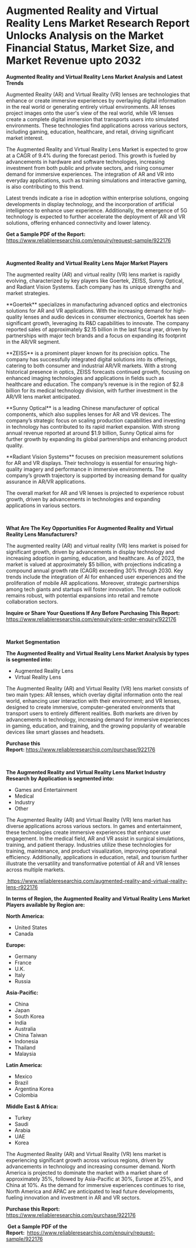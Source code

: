 <p><h1>Augmented Reality and Virtual Reality Lens Market Research Report Unlocks Analysis on the Market Financial Status, Market Size, and Market Revenue upto 2032</h1></p><p><strong>Augmented Reality and Virtual Reality Lens Market Analysis and Latest Trends</strong></p>
<p><p>Augmented Reality (AR) and Virtual Reality (VR) lenses are technologies that enhance or create immersive experiences by overlaying digital information in the real world or generating entirely virtual environments. AR lenses project images onto the user's view of the real world, while VR lenses create a complete digital immersion that transports users into simulated environments. These technologies find applications across various sectors, including gaming, education, healthcare, and retail, driving significant market interest.</p><p>The Augmented Reality and Virtual Reality Lens Market is expected to grow at a CAGR of 9.4% during the forecast period. This growth is fueled by advancements in hardware and software technologies, increasing investment from both public and private sectors, and rising consumer demand for immersive experiences. The integration of AR and VR into everyday applications, such as training simulations and interactive gaming, is also contributing to this trend. </p><p>Latest trends indicate a rise in adoption within enterprise solutions, ongoing developments in display technology, and the incorporation of artificial intelligence to enhance user experience. Additionally, the emergence of 5G technology is expected to further accelerate the deployment of AR and VR solutions, offering enhanced connectivity and lower latency.</p></p>
<p><strong>Get a Sample PDF of the Report:&nbsp;</strong> <a href="https://www.reliableresearchiq.com/enquiry/request-sample/922176?utm_campaign=2469&utm_medium=2&utm_source=Github&utm_content=ia&utm_term=18042025&utm_id=augmented-reality-and-virtual-reality-lens">https://www.reliableresearchiq.com/enquiry/request-sample/922176</a></p>
<p>&nbsp;</p>
<p><strong>Augmented Reality and Virtual Reality Lens Major Market Players</strong></p>
<p><p>The augmented reality (AR) and virtual reality (VR) lens market is rapidly evolving, characterized by key players like Goertek, ZEISS, Sunny Optical, and Radiant Vision Systems. Each company has its unique strengths and market strategies.</p><p>**Goertek** specializes in manufacturing advanced optics and electronics solutions for AR and VR applications. With the increasing demand for high-quality lenses and audio devices in consumer electronics, Goertek has seen significant growth, leveraging its R&D capabilities to innovate. The company reported sales of approximately $2.15 billion in the last fiscal year, driven by partnerships with major tech brands and a focus on expanding its footprint in the AR/VR segment.</p><p>**ZEISS** is a prominent player known for its precision optics. The company has successfully integrated digital solutions into its offerings, catering to both consumer and industrial AR/VR markets. With a strong historical presence in optics, ZEISS forecasts continued growth, focusing on enhanced imaging technologies and applications in fields such as healthcare and education. The company’s revenue is in the region of $2.8 billion for its medical technology division, with further investment in the AR/VR lens market anticipated.</p><p>**Sunny Optical** is a leading Chinese manufacturer of optical components, which also supplies lenses for AR and VR devices. The company’s strategic focus on scaling production capabilities and investing in technology has contributed to its rapid market expansion. With strong annual revenue reported at around $1.9 billion, Sunny Optical aims for further growth by expanding its global partnerships and enhancing product quality.</p><p>**Radiant Vision Systems** focuses on precision measurement solutions for AR and VR displays. Their technology is essential for ensuring high-quality imagery and performance in immersive environments. The company’s growth trajectory is supported by increasing demand for quality assurance in AR/VR applications.</p><p>The overall market for AR and VR lenses is projected to experience robust growth, driven by advancements in technologies and expanding applications in various sectors.</p></p>
<p>&nbsp;</p>
<p><strong>What Are The Key Opportunities For Augmented Reality and Virtual Reality Lens Manufacturers?</strong></p>
<p><p>The augmented reality (AR) and virtual reality (VR) lens market is poised for significant growth, driven by advancements in display technology and increasing adoption in gaming, education, and healthcare. As of 2023, the market is valued at approximately $5 billion, with projections indicating a compound annual growth rate (CAGR) exceeding 30% through 2030. Key trends include the integration of AI for enhanced user experiences and the proliferation of mobile AR applications. Moreover, strategic partnerships among tech giants and startups will foster innovation. The future outlook remains robust, with potential expansions into retail and remote collaboration sectors.</p></p>
<p><strong>Inquire or Share Your Questions If Any Before Purchasing This Report:</strong> <a href="https://www.reliableresearchiq.com/enquiry/pre-order-enquiry/922176?utm_campaign=2469&utm_medium=2&utm_source=Github&utm_content=ia&utm_term=18042025&utm_id=augmented-reality-and-virtual-reality-lens">https://www.reliableresearchiq.com/enquiry/pre-order-enquiry/922176</a></p>
<p>&nbsp;</p>
<p><strong>Market Segmentation</strong></p>
<p><strong>The Augmented Reality and Virtual Reality Lens Market Analysis by types is segmented into:</strong></p>
<p><ul><li>Augmented Reality Lens</li><li>Virtual Reality Lens</li></ul></p>
<p><p>The Augmented Reality (AR) and Virtual Reality (VR) lens market consists of two main types: AR lenses, which overlay digital information onto the real world, enhancing user interaction with their environment; and VR lenses, designed to create immersive, computer-generated environments that transport users to entirely different realities. Both markets are driven by advancements in technology, increasing demand for immersive experiences in gaming, education, and training, and the growing popularity of wearable devices like smart glasses and headsets.</p></p>
<p><strong>Purchase this Report:&nbsp;</strong><a href="https://www.reliableresearchiq.com/purchase/922176?utm_campaign=2469&utm_medium=2&utm_source=Github&utm_content=ia&utm_term=18042025&utm_id=augmented-reality-and-virtual-reality-lens">https://www.reliableresearchiq.com/purchase/922176</a></p>
<p>&nbsp;</p>
<p><strong>The Augmented Reality and Virtual Reality Lens Market Industry Research by Application is segmented into:</strong></p>
<p><ul><li>Games and Entertainment</li><li>Medical</li><li>Industry</li><li>Other</li></ul></p>
<p><p>The Augmented Reality (AR) and Virtual Reality (VR) lens market has diverse applications across various sectors. In games and entertainment, these technologies create immersive experiences that enhance user engagement. In the medical field, AR and VR assist in surgical simulations, training, and patient therapy. Industries utilize these technologies for training, maintenance, and product visualization, improving operational efficiency. Additionally, applications in education, retail, and tourism further illustrate the versatility and transformative potential of AR and VR lenses across multiple markets.</p></p>
<p><a href="https://www.reliableresearchiq.com/augmented-reality-and-virtual-reality-lens-r922176?utm_campaign=2469&utm_medium=2&utm_source=Github&utm_content=ia&utm_term=18042025&utm_id=augmented-reality-and-virtual-reality-lens">&nbsp;https://www.reliableresearchiq.com/augmented-reality-and-virtual-reality-lens-r922176</a></p>
<p><strong>In terms of Region, the Augmented Reality and Virtual Reality Lens Market Players available by Region are:</strong></p>
<p>
    <p> <strong> North America: </strong>
        <ul>
            <li>United States</li>
            <li>Canada</li>
        </ul>
        </p> 
    <p> <strong> Europe: </strong>
        <ul>
            <li>Germany</li>
            <li>France</li>
            <li>U.K.</li>
            <li>Italy</li>
            <li>Russia</li>
        </ul>
        </p> 
    <p> <strong> Asia-Pacific: </strong>
        <ul>
            <li>China</li>
            <li>Japan</li>
            <li>South Korea</li>
            <li>India</li>
            <li>Australia</li>
            <li>China Taiwan</li>
            <li>Indonesia</li>
            <li>Thailand</li>
            <li>Malaysia</li>
        </ul>
        </p> 
    <p> <strong> Latin America: </strong>
        <ul>
            <li>Mexico</li>
            <li>Brazil</li>
            <li>Argentina Korea</li>
            <li>Colombia</li>
        </ul>
        </p> 
    <p> <strong> Middle East & Africa: </strong>
        <ul>
            <li>Turkey</li>
            <li>Saudi</li>
            <li>Arabia</li>
            <li>UAE</li>
            <li>Korea</li>
        </ul>
    </p>
    </p>
<p><p>The Augmented Reality (AR) and Virtual Reality (VR) lens market is experiencing significant growth across various regions, driven by advancements in technology and increasing consumer demand. North America is projected to dominate the market with a market share of approximately 35%, followed by Asia-Pacific at 30%, Europe at 25%, and China at 10%. As the demand for immersive experiences continues to rise, North America and APAC are anticipated to lead future developments, fueling innovation and investment in AR and VR sectors.</p></p>
<p><strong>Purchase this Report: </strong><a href="https://www.reliableresearchiq.com/purchase/922176?utm_campaign=2469&utm_medium=2&utm_source=Github&utm_content=ia&utm_term=18042025&utm_id=augmented-reality-and-virtual-reality-lens">https://www.reliableresearchiq.com/purchase/922176</a></p>
<p>&nbsp;<strong>Get a Sample PDF of the Report:&nbsp;&nbsp;</strong><a href="https://www.reliableresearchiq.com/enquiry/request-sample/922176?utm_campaign=2469&utm_medium=2&utm_source=Github&utm_content=ia&utm_term=18042025&utm_id=augmented-reality-and-virtual-reality-lens">https://www.reliableresearchiq.com/enquiry/request-sample/922176</a></p>
<p><strong></strong></p>
<p><p></p><p></p><p></p></p>